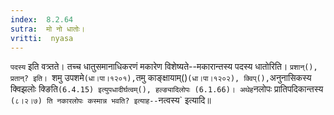 ```yaml
---
index:  8.2.64
sutra:  मो नो धातोः।
vritti:  nyasa
---
```


`पदस्य` इति वत्र्तते। तच्च धातुसमानाधिकरणं मकारेण विशेष्यते--मकारान्तस्य पदस्य धातोरिति। `प्रशान्(), प्रतान्? इति। `शमु उपशमे` (धा।पा।१२०१), `तमु काङ्क्षायाम्()` (धा।पा।१२०२), क्विप्(), `अनुनासिकस्य क्विझलोः क्ङिति` (6.4.15) इत्युपधादीर्घत्वम्(), हल्ङ्यादिलोपः (6.1.66)। अथेह `नलोपः प्रातिपदिकान्तस्य` (८।२।७) ति नकारलोपः कस्मान्न भवति? इत्याह--`नत्वस्य` इत्यादि॥

